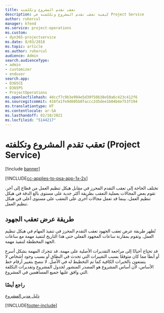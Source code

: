 ```yaml
---
title: تعقب تقدم المشروع وتكلفته
description: كيفية تعقب تقدم المشروع وتكلفته في Project Service
author: ruhercul
manager: kfend
ms.service: project-operations
ms.custom:
- dyn365-projectservice
ms.date: 8/03/2018
ms.topic: article
ms.author: ruhercul
audience: Admin
search.audienceType:
- admin
- customizer
- enduser
search.app:
- D365CE
- D365PS
- ProjectOperations
ms.openlocfilehash: 4dccf7c9b3e994e5d39f50b38e50a6c423c412f6
ms.sourcegitcommit: 418fa1fe9d605b8faccc2d5dee1b04b4e753f194
ms.translationtype: HT
ms.contentlocale: ar-SA
ms.lasthandoff: 02/10/2021
ms.locfileid: "5144217"
---
```

# <a name="track-project-progress-and-cost-project-service"></a>تعقب تقدم المشروع وتكلفته (Project Service)

[!include [banner](../includes/psa-now-project-operations.md)]

[!INCLUDE[cc-applies-to-psa-app-1x-2x](../includes/cc-applies-to-psa-app-1x-2x.md)]

تختلف الحاجة إلى تعقب التقدم المحرز في مقابل هيكل تنظيم العمل من قطاع إلى آخر. تقوم بعض المجالات بعملية التعقب بطريقة أكثر جدية على مستوى بالغ الدقة في هيكل تنظيم العمل، بينما قد تعمل مجالات أخرى على التعقب على مستوى أعلى في هيكل تنظيم العمل.  
  
## <a name="effort-tracking-view"></a>طريقة عرض تعقب الجهود  
تُظهر طريقة عرض تعقب الجهود تعقب التقدم المحرز في تنفيذ المهام في هيكل تنظيم العمل. وتقوم بمقارنة ساعات المجهود الفعلي حتى هذا التاريخ لتنفيذ مهمة مع ساعات الجهد المخططة لتنفيذ مهمة.  
  
قد تحتاج أحيانًا إلى مراجعة التقديرات الأصلية على مهمة. قد تتحرك المهمة بشكل أسرع أو أبطأ مما كان متوقعًا بسبب التغييرات التي تحدث في النطاق أو بسبب وجود أشخاص لا يتمتعون بالخبرات الكافية كما تم التخطيط له في الأصل. لا ننصح بتغيير أرقام خط الأساس، لأن أساس المشروع هو المصدر المنشور لجدول المشروع وتقديرات التكلفة التي وافق عليها جميع المساهمين في المشروع.  
  
### <a name="see-also"></a>راجع أيضًا  
 [دليل مدير المشروع](../psa/project-manager-guide.md)


[!INCLUDE[footer-include](../includes/footer-banner.md)]